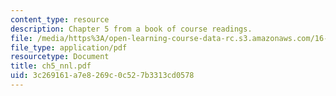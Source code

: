 ```yaml
---
content_type: resource
description: Chapter 5 from a book of course readings.
file: /media/https%3A/open-learning-course-data-rc.s3.amazonaws.com/16-30-estimation-and-control-of-aerospace-systems-spring-2004/3c269161a7e8269c0c527b3313cd0578_ch5_nnl.pdf
file_type: application/pdf
resourcetype: Document
title: ch5_nnl.pdf
uid: 3c269161-a7e8-269c-0c52-7b3313cd0578
---
```

